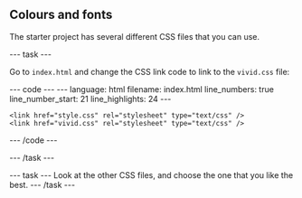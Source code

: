 <h2 class="c-project-heading--task">Colours and fonts</h2>

The starter project has several different CSS files that you can use.

--- task ---

Go to `index.html` and change the CSS link code to link to the `vivid.css` file: 

<div class="c-project-code">
--- code ---
---
language: html
filename: index.html
line_numbers: true
line_number_start: 21
line_highlights: 24
---   
    <!-- Include CSS style file -->

    <link href="style.css" rel="stylesheet" type="text/css" />
    <link href="vivid.css" rel="stylesheet" type="text/css" />

--- /code ---
</div>

--- /task ---

--- task ---
Look at the other CSS files, and choose the one that you like the best.
--- /task ---